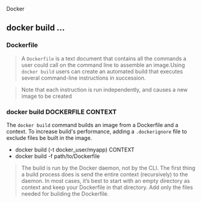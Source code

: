 Docker

## docker build ...

### Dockerfile

> A `Dockerfile` is a text document that contains all the commands a user could call on the command line to assemble an image.Using `docker build` users can create an automated build that executes several command-line instructions in succession.

> Note that each instruction is run independently, and causes a new image to be created 

### docker build DOCKERFILE CONTEXT

The `docker build` command builds an image from a Dockerfile and a context.
To increase build's performance, adding a `.dockerignore` file to exclude files be built in the image.
+ docker build (-t docker_user/myapp) CONTEXT
+ docker build -f path/to/Dockerfile

> The build is run by the Docker daemon, not by the CLI. The first thing a build process does is send the entire context (recursively) to the daemon. In most cases, it’s best to start with an empty directory as context and keep your Dockerfile in that directory. Add only the files needed for building the Dockerfile.